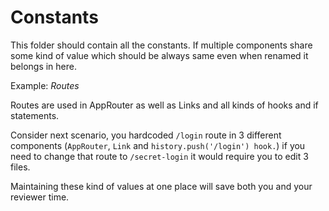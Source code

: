 # Constants

This folder should contain all the constants.
If multiple components share some kind of value which should be always same even when renamed it belongs in here.

Example: _Routes_

Routes are used in AppRouter as well as Links and all kinds of hooks and if statements.

Consider next scenario, you hardcoded `/login` route in 3 different components (`AppRouter`, `Link` and `history.push('/login') hook.`) if you need to change that route to `/secret-login` it would require you to edit 3 files.

Maintaining these kind of values at one place will save both you and your reviewer time.
